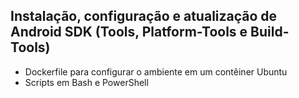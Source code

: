 ## Instalação, configuração e atualização de Android SDK (Tools, Platform-Tools e Build-Tools)
- Dockerfile para configurar o ambiente em um contêiner Ubuntu
- Scripts em Bash e PowerShell
